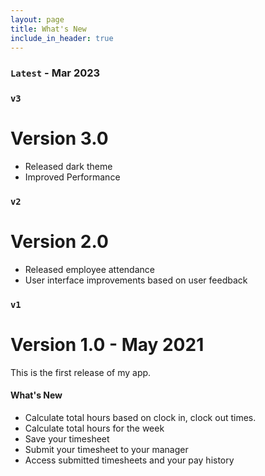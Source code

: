 ```yaml
---
layout: page
title: What's New
include_in_header: true
---
```


### `Latest` - Mar 2023
### `v3`
# **Version 3.0**
- Released dark theme
- Improved Performance

### `v2`
# **Version 2.0**
- Released employee attendance
- User interface improvements based on user feedback


### `v1`
# **Version 1.0 - May 2021**
This is the first release of my app. 

#### What's New
- Calculate total hours based on clock in, clock out times.
- Calculate total hours for the week
- Save your timesheet
- Submit your timesheet to your manager
- Access submitted timesheets and your pay history
